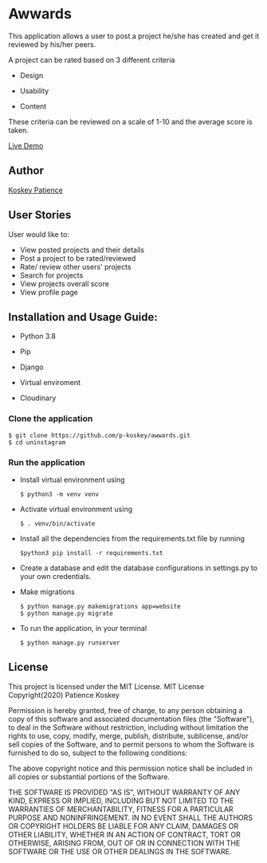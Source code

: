 # Awwards

This application allows a user to post a project he/she has created and get it reviewed by his/her peers.

A project can be rated based on 3 different criteria

- Design

- Usability

- Content

These criteria can be reviewed on a scale of 1-10 and the average score is taken.

[Live Demo](https://awwards-koskey.herokuapp.com/)

## Author
[Koskey Patience](https://github.com/p-koskey)

## User Stories
User would like to:

- View posted projects and their details
- Post a project to be rated/reviewed
- Rate/ review other users' projects
- Search for projects 
- View projects overall score
- View profile page

## Installation and Usage Guide:
- Python 3.8

- Pip

- Django

- Virtual enviroment

- Cloudinary

### Clone the application 
    $ git clone https://github.com/p-koskey/awwards.git
    $ cd uninstagram

### Run the application
- Install virtual environment using 

      $ python3 -m venv venv

- Activate virtual environment using 

      $ . venv/bin/activate

- Install all the dependencies from the requirements.txt file by running 

      $python3 pip install -r requirements.txt

- Create a database and edit the database configurations in settings.py to your own credentials.

- Make migrations

      $ python manage.py makemigrations app=website
      $ python manage.py migrate 
    
- To run the application, in your terminal

      $ python manage.py runserver

## License
This project is licensed under the MIT License.
MIT License
Copyright(2020) Patience Koskey

Permission is hereby granted, free of charge, to any person obtaining a copy
of this software and associated documentation files (the "Software"), to deal
in the Software without restriction, including without limitation the rights
to use, copy, modify, merge, publish, distribute, sublicense, and/or sell
copies of the Software, and to permit persons to whom the Software is
furnished to do so, subject to the following conditions:

The above copyright notice and this permission notice shall be included in all
copies or substantial portions of the Software.

THE SOFTWARE IS PROVIDED "AS IS", WITHOUT WARRANTY OF ANY KIND, EXPRESS OR
IMPLIED, INCLUDING BUT NOT LIMITED TO THE WARRANTIES OF MERCHANTABILITY,
FITNESS FOR A PARTICULAR PURPOSE AND NONINFRINGEMENT. IN NO EVENT SHALL THE
AUTHORS OR COPYRIGHT HOLDERS BE LIABLE FOR ANY CLAIM, DAMAGES OR OTHER
LIABILITY, WHETHER IN AN ACTION OF CONTRACT, TORT OR OTHERWISE, ARISING FROM,
OUT OF OR IN CONNECTION WITH THE SOFTWARE OR THE USE OR OTHER DEALINGS IN THE
SOFTWARE.

